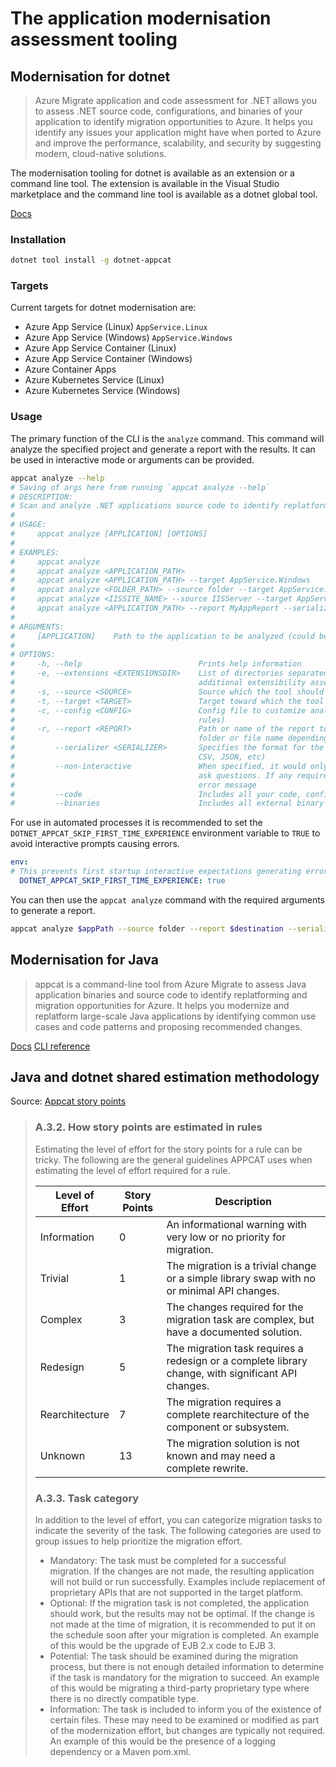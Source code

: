 # The application modernisation assessment tooling

## Modernisation for dotnet

> Azure Migrate application and code assessment for .NET allows you to assess .NET source code, configurations, and binaries of your application to identify migration opportunities to Azure. It helps you identify any issues your application might have when ported to Azure and improve the performance, scalability, and security by suggesting modern, cloud-native solutions.

The modernisation tooling for dotnet is available as an extension or a command line tool. The extension is available in the Visual Studio marketplace and the command line tool is available as a dotnet global tool.

[Docs](https://learn.microsoft.com/en-us/azure/migrate/appcat/dotnet)

### Installation

```bash
dotnet tool install -g dotnet-appcat
```

### Targets

Current targets for dotnet modernisation are:

- Azure App Service (Linux) `AppService.Linux`
- Azure App Service (Windows) `AppService.Windows`
- Azure App Service Container (Linux)
- Azure App Service Container (Windows)
- Azure Container Apps
- Azure Kubernetes Service (Linux)
- Azure Kubernetes Service (Windows)  

### Usage

The primary function of the CLI is the `analyze` command. This command will analyze the specified project and generate a report with the results. It can be used in interactive mode or arguments can be provided.

```bash
appcat analyze --help
# Saving of args here from running `appcat analyze --help`
# DESCRIPTION:
# Scan and analyze .NET applications source code to identify replatforming and migration opportunities for Azure.
# 
# USAGE:
#     appcat analyze [APPLICATION] [OPTIONS]
# 
# EXAMPLES:
#     appcat analyze
#     appcat analyze <APPLICATION_PATH>
#     appcat analyze <APPLICATION_PATH> --target AppService.Windows
#     appcat analyze <FOLDER_PATH> --source folder --target AppService.Windows
#     appcat analyze <IISSITE_NAME> --source IISServer --target AppService.Linux --config <CONFIG_PATH>
#     appcat analyze <APPLICATION_PATH> --report MyAppReport --serializer html --code --binaries
# 
# ARGUMENTS:
#     [APPLICATION]    Path to the application to be analyzed (could be repo folder, solution or project file path)
# 
# OPTIONS:
#     -h, --help                          Prints help information
#     -e, --extensions <EXTENSIONSDIR>    List of directories separated by ':' and containing exports.json file with
#                                         additional extensibility assemblies
#     -s, --source <SOURCE>               Source which the tool should analyze (Solution, Folder, IISServer)
#     -t, --target <TARGET>               Target toward which the tool should analyze the application
#     -c, --config <CONFIG>               Config file to customize analysis (select binaries, add or modify analysis
#                                         rules)
#     -r, --report <REPORT>               Path or name of the report to be generated after analysis is complete (could be
#                                         folder or file name depending on specified serializer)
#         --serializer <SERIALIZER>       Specifies the format for the report to be used after analysis is complete (HTML,
#                                         CSV, JSON, etc)
#         --non-interactive               When specified, it would only use arguments specified in command line and not
#                                         ask questions. If any required piece of data missing it would stop and print an
#                                         error message
#         --code                          Includes all your code, configs and settings in selected projects
#         --binaries                      Includes all external binary dependencies of selected projects
```

For use in automated processes it is recommended to set the `DOTNET_APPCAT_SKIP_FIRST_TIME_EXPERIENCE` environment variable to `TRUE` to avoid interactive prompts causing errors.

```yaml
env:
# This prevents first startup interactive expectations generating errors for the app cat CLI👇
  DOTNET_APPCAT_SKIP_FIRST_TIME_EXPERIENCE: true
```

You can then use the `appcat analyze` command with the required arguments to generate a report.

```bash
appcat analyze $appPath --source folder --report $destination --serializer json --non-interactive --code --binaries --target $target
```

## Modernisation for Java

> appcat is a command-line tool from Azure Migrate to assess Java application binaries and source code to identify replatforming and migration opportunities for Azure. It helps you modernize and replatform large-scale Java applications by identifying common use cases and code patterns and proposing recommended changes.

[Docs](https://learn.microsoft.com/en-us/azure/migrate/appcat/java)
[CLI reference](https://azure.github.io/appcat-docs/cli/)

## Java and dotnet shared estimation methodology

Source: [Appcat story points](https://azure.github.io/appcat-docs/cli/#about-story-points_cli-guide:~:text=Zipkin-,A.3.%20About%20rule%20story%20points,-A.3.1.%20What)

> ### A.3.2. How story points are estimated in rules
> Estimating the level of effort for the story points for a rule can be tricky. The following are the general guidelines APPCAT uses when estimating the level of effort required for a rule.
> 
> | Level of Effort | Story Points | Description |
> |-----------------|--------------|-------------|
> | Information | 0 | An informational warning with very low or no priority for migration. |
> | Trivial | 1 | The migration is a trivial change or a simple library swap with no or minimal API changes. |
> | Complex | 3 | The changes required for the migration task are complex, but have a documented solution. |
> | Redesign | 5 | The migration task requires a redesign or a complete library change, with significant API changes. |
> | Rearchitecture | 7 | The migration requires a complete rearchitecture of the component or subsystem. |
> | Unknown | 13 | The migration solution is not known and may need a complete rewrite. |
> 
> ### A.3.3. Task category
> In addition to the level of effort, you can categorize migration tasks to indicate the severity of the task. The following categories are used to group issues to help prioritize the migration effort.
> 
> - Mandatory: The task must be completed for a successful migration. If the changes are not made, the resulting application will not build or run successfully. Examples include replacement of proprietary APIs that are not supported in the target platform.
> - Optional: If the migration task is not completed, the application should work, but the results may not be optimal. If the change is not made at the time of migration, it is recommended to put it on the schedule soon after your migration is completed. An example of this would be the upgrade of EJB 2.x code to EJB 3.
> - Potential: The task should be examined during the migration process, but there is not enough detailed information to determine if the task is mandatory for the migration to succeed. An example of this would be migrating a third-party proprietary type where there is no directly compatible type.
> - Information: The task is included to inform you of the existence of certain files. These may need to be examined or modified as part of the modernization effort, but changes are typically not required. An example of this would be the presence of a logging dependency or a Maven pom.xml.
